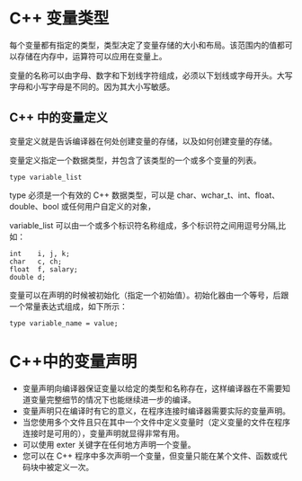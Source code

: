  # C++ 变量类型
 
 每个变量都有指定的类型，类型决定了变量存储的大小和布局。该范围内的值都可以存储在内存中，运算符可以应用在变量上。
 
 变量的名称可以由字母、数字和下划线字符组成，必须以下划线或字母开头。大写字母和小写字母是不同的。因为其大小写敏感。
 
 ## C++ 中的变量定义
 
变量定义就是告诉编译器在何处创建变量的存储，以及如何创建变量的存储。

变量定义指定一个数据类型，并包含了该类型的一个或多个变量的列表。
```
type variable_list
```

type 必须是一个有效的 C++ 数据类型，可以是 char、wchar_t、int、float、double、bool 或任何用户自定义的对象，

variable_list 可以由一个或多个标识符名称组成，多个标识符之间用逗号分隔,比如：
```
int    i, j, k;
char   c, ch;
float  f, salary;
double d;
```
变量可以在声明的时候被初始化（指定一个初始值）。初始化器由一个等号，后跟一个常量表达式组成，如下所示：
```
type variable_name = value;
```

# C++中的变量声明

   *    变量声明向编译器保证变量以给定的类型和名称存在，这样编译器在不需要知道变量完整细节的情况下也能继续进一步的编译。
   *    变量声明只在编译时有它的意义，在程序连接时编译器需要实际的变量声明。
   *   当您使用多个文件且只在其中一个文件中定义变量时（定义变量的文件在程序连接时是可用的），变量声明就显得非常有用。
   *   可以使用  exter  关键字在任何地方声明一个变量。
   *   您可以在 C++ 程序中多次声明一个变量，但变量只能在某个文件、函数或代码块中被定义一次。
